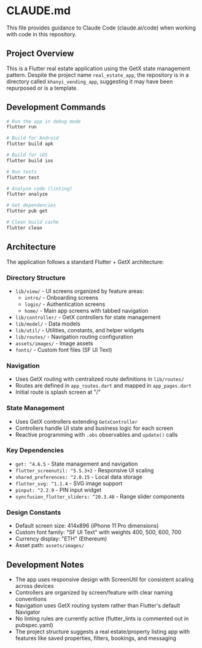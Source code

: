 # CLAUDE.md

This file provides guidance to Claude Code (claude.ai/code) when working with code in this repository.

## Project Overview

This is a Flutter real estate application using the GetX state management pattern. Despite the project name `real_estate_app`, the repository is in a directory called `khanyi_vending_app`, suggesting it may have been repurposed or is a template.

## Development Commands

```bash
# Run the app in debug mode
flutter run

# Build for Android
flutter build apk

# Build for iOS
flutter build ios

# Run tests
flutter test

# Analyze code (linting)
flutter analyze

# Get dependencies
flutter pub get

# Clean build cache
flutter clean
```

## Architecture

The application follows a standard Flutter + GetX architecture:

### Directory Structure
- `lib/view/` - UI screens organized by feature areas:
  - `intro/` - Onboarding screens
  - `login/` - Authentication screens  
  - `home/` - Main app screens with tabbed navigation
- `lib/controller/` - GetX controllers for state management
- `lib/model/` - Data models
- `lib/util/` - Utilities, constants, and helper widgets
- `lib/routes/` - Navigation routing configuration
- `assets/images/` - Image assets
- `fonts/` - Custom font files (SF UI Text)

### Navigation
- Uses GetX routing with centralized route definitions in `lib/routes/`
- Routes are defined in `app_routes.dart` and mapped in `app_pages.dart`
- Initial route is splash screen at "/"

### State Management
- Uses GetX controllers extending `GetxController`
- Controllers handle UI state and business logic for each screen
- Reactive programming with `.obs` observables and `update()` calls

### Key Dependencies
- `get: ^4.6.5` - State management and navigation
- `flutter_screenutil: ^5.5.3+2` - Responsive UI scaling
- `shared_preferences: ^2.0.15` - Local data storage
- `flutter_svg: ^1.1.4` - SVG image support
- `pinput: ^2.2.9` - PIN input widget
- `syncfusion_flutter_sliders: ^20.3.48` - Range slider components

### Design Constants
- Default screen size: 414x896 (iPhone 11 Pro dimensions)
- Custom font family: "SF UI Text" with weights 400, 500, 600, 700
- Currency display: "ETH" (Ethereum)
- Asset path: `assets/images/`

## Development Notes

- The app uses responsive design with ScreenUtil for consistent scaling across devices
- Controllers are organized by screen/feature with clear naming conventions
- Navigation uses GetX routing system rather than Flutter's default Navigator
- No linting rules are currently active (flutter_lints is commented out in pubspec.yaml)
- The project structure suggests a real estate/property listing app with features like saved properties, filters, bookings, and messaging